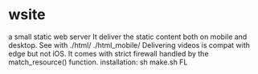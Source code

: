 # wsite
a small static web server
It deliver the static content both
on mobile and desktop. See with
./html/
./html_mobile/
Delivering videos is compat with edge but
not iOS. It comes with strict firewall
handled by the match_resource() function.
installation:
sh make.sh
FL

